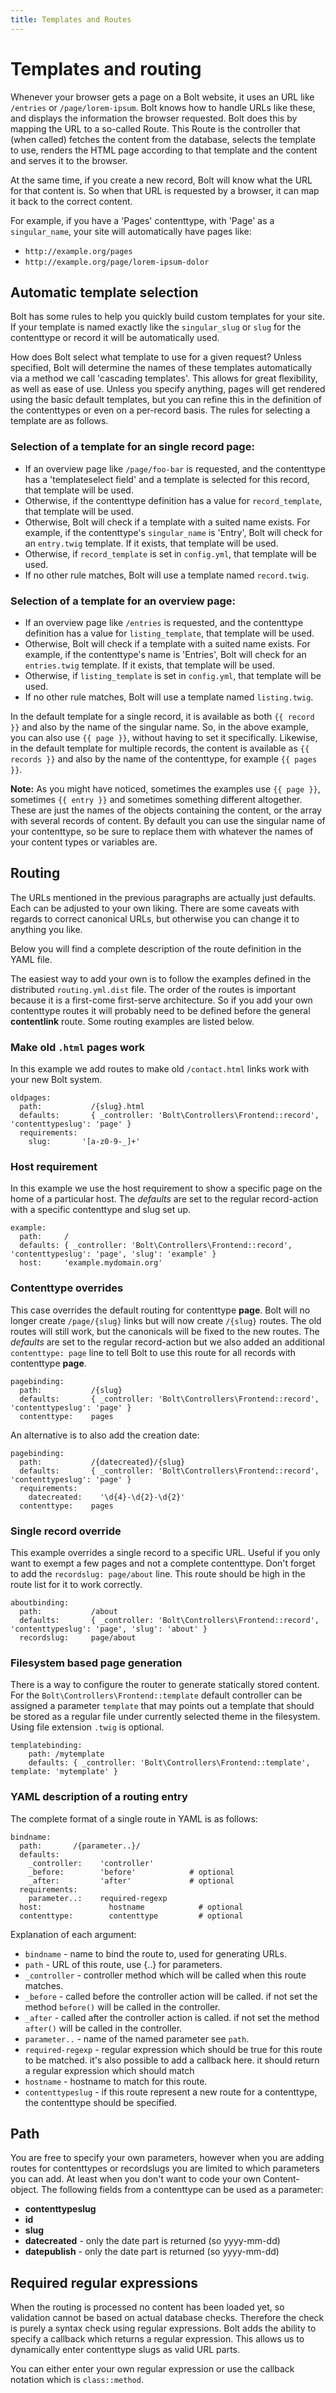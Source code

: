 ```yaml
---
title: Templates and Routes
---
```

Templates and routing
=====================

Whenever your browser gets a page on a Bolt website, it uses an URL like
`/entries` or `/page/lorem-ipsum`. Bolt knows how to handle URLs like these, and
displays the information the browser requested. Bolt does this by mapping the
URL to a so-called Route. This Route is the controller that (when called)
fetches the content from the database, selects the template to use, renders the
HTML page according to that template and the content and serves it to the
browser.

At the same time, if you create a new record, Bolt will know what the URL for
that content is. So when that URL is requested by a browser, it can map it back
to the correct content.

For example, if you have a 'Pages' contenttype, with 'Page' as a
`singular_name`, your site will automatically have pages like:

  - `http://example.org/pages`
  - `http://example.org/page/lorem-ipsum-dolor`


Automatic template selection
----------------------------

Bolt has some rules to help you quickly build custom templates for your site. If
your template is named exactly like the `singular_slug` or `slug` for the
contenttype or record it will be automatically used.

How does Bolt select what template to use for a given request? Unless specified,
Bolt will determine the names of these templates automatically via a method we
call 'cascading templates'. This allows for great flexibility, as well as ease
of use. Unless you specify anything, pages will get rendered using the basic
default templates, but you can refine this in the definition of the contenttypes
or even on a per-record basis. The rules for selecting a template are as
follows.

### Selection of a template for an single record page:

  - If an overview page like `/page/foo-bar` is requested, and the contenttype
    has a 'templateselect field' and a template is selected for this record,
    that template will be used.
  - Otherwise, if the contenttype definition has a value for `record_template`,
    that template will be used.
  - Otherwise, Bolt will check if a template with a suited name exists. For
    example, if the contenttype's `singular_name` is 'Entry', Bolt will check
    for an `entry.twig` template. If it exists, that template will be used.
  - Otherwise, if `record_template` is set in `config.yml`, that template will
    be used.
  - If no other rule matches, Bolt will use a template named `record.twig`.

### Selection of a template for an overview page:

  - If an overview page like `/entries` is requested, and the contenttype
    definition has a value for `listing_template`, that template will be used.
  - Otherwise, Bolt will check if a template with a suited name exists. For
    example, if the contenttype's name is 'Entries', Bolt will check for an
    `entries.twig` template. If it exists, that template will be used.
  - Otherwise, if `listing_template` is set in `config.yml`, that template will
    be used.
  - If no other rule matches, Bolt will use a template named `listing.twig`.

In the default template for a single record, it is available as both `{{ record
}}` and also by the name of the singular name. So, in the above example, you can
also use `{{ page }}`, without having to set it specifically. Likewise, in the
default template for multiple records, the content is available as `{{ records
}}` and also by the name of the
contenttype, for example `{{ pages }}`.

<p class="note"><strong>Note:</strong> As you might have noticed, sometimes the
examples use <code>{{ page }}</code>, sometimes <code>{{ entry }}</code> and
sometimes something different altogether. These are just the names of the
objects containing the content, or the array with several records of content. By
default you can use the singular name of your contenttype, so be sure to replace
them with whatever the names of your content types or variables are.</p>


Routing
-------

The URLs mentioned in the previous paragraphs are actually just defaults. Each
can be adjusted to your own liking. There are some caveats with regards to
correct canonical URLs, but otherwise you can change it to anything you like.

Below you will find a complete description of the route definition in the YAML
file.

The easiest way to add your own is to follow the examples defined in the
distributed `routing.yml.dist` file. The order of the routes is important
because it is a first-come first-serve architecture. So if you add your own
contenttype routes it will probably need to be defined before the general
**contentlink** route. Some routing examples are listed below.

### Make old `.html` pages work

In this example we add routes to make old `/contact.html` links work with your
new Bolt system.

```
oldpages:
  path:           /{slug}.html
  defaults:       { _controller: 'Bolt\Controllers\Frontend::record', 'contenttypeslug': 'page' }
  requirements:
    slug:       '[a-z0-9-_]+'
```

### Host requirement

In this example we use the host requirement to show a specific page on the home
of a particular host. The _defaults_ are set to the regular record-action with a
specific contenttype and slug set up.

```
example:
  path:     /
  defaults: { _controller: 'Bolt\Controllers\Frontend::record', 'contenttypeslug': 'page', 'slug': 'example' }
  host:     'example.mydomain.org'
```

### Contenttype overrides

This case overrides the default routing for contenttype **page**. Bolt will no
longer create `/page/{slug}` links but will now create `/{slug}` routes. The old
routes will still work, but the canonicals will be fixed to the new routes. The
_defaults_ are set to the regular record-action but we also added an additional
`contenttype: page` line to tell Bolt to use this route for all records with
contenttype **page**.

```
pagebinding:
  path:           /{slug}
  defaults:       { _controller: 'Bolt\Controllers\Frontend::record', 'contenttypeslug': 'page' }
  contenttype:    pages
```

An alternative is to also add the creation date:

```
pagebinding:
  path:           /{datecreated}/{slug}
  defaults:       { _controller: 'Bolt\Controllers\Frontend::record', 'contenttypeslug': 'page' }
  requirements:
    datecreated:    '\d{4}-\d{2}-\d{2}'
  contenttype:    pages
```

### Single record override

This example overrides a single record to a specific URL. Useful if you only
want to exempt a few pages and not a complete contenttype. Don't forget to add
the `recordslug: page/about` line. This route should be high in the route list
for it to work correctly.

```
aboutbinding:
  path:           /about
  defaults:       { _controller: 'Bolt\Controllers\Frontend::record', 'contenttypeslug': 'page', 'slug': 'about' }
  recordslug:     page/about
```

### Filesystem based page generation

There is a way to configure the router to generate statically stored content.
For the `Bolt\Controllers\Frontend::template` default controller can be assigned
a parameter `template` that may points out a template that should be stored as a
regular file under currently selected theme in the filesystem. Using file
extension `.twig` is optional.

```
templatebinding:
  	path: /mytemplate
  	defaults: { _controller: 'Bolt\Controllers\Frontend::template', template: 'mytemplate' }
```

### YAML description of a routing entry

The complete format of a single route in YAML is as follows:

```
bindname:
  path:       /{parameter..}/
  defaults:
    _controller:    'controller'
    _before:        'before'            # optional
    _after:         'after'             # optional
  requirements:
    parameter..:    required-regexp
  host:               hostname            # optional
  contenttype:        contenttype         # optional
```

Explanation of each argument:

  - `bindname` - name to bind the route to, used for generating URLs.
  - `path` - URL of this route, use {..} for parameters.
  - `_controller` - controller method which will be called when this route
    matches.
  - `_before` - called before the controller action will be called. if not set
    the method `before()` will be called in the controller.
  - `_after` - called after the controller action is called. if not set the
    method `after()` will be called in the controller.
  - `parameter..` - name of the named parameter see `path`.
  - `required-regexp` - regular expression which should be true for this route
    to be matched. it's also possible to add a callback here. it should return a
    regular expression which should match
  - `hostname` - hostname to match for this route.
  - `contenttypeslug` - if this route represent a new route for a contenttype,
    the contenttype should be specified.

Path
----

You are free to specify your own parameters, however when you are adding routes
for contenttypes or recordslugs you are limited to which parameters you can add.
At least when you don't want to code your own Content-object. The following
fields from a contenttype can be used as a parameter:

  - **contenttypeslug**
  - **id**
  - **slug**
  - **datecreated** - only the date part is returned (so yyyy-mm-dd)
  - **datepublish** - only the date part is returned (so yyyy-mm-dd)

Required regular expressions
----------------------------

When the routing is processed no content has been loaded yet, so validation
cannot be based on actual database checks. Therefore the check is purely a
syntax check using regular expressions. Bolt adds the ability to specify a
callback which returns a regular expression. This allows us to dynamically enter
contenttype slugs as valid URL parts.

You can either enter your own regular expression or use the callback notation
which is `class::method`.
